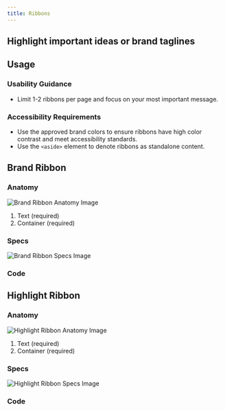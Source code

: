 ```yaml
---
title: Ribbons
---
```

## Highlight important ideas or brand taglines

## **Usage**

### **Usability Guidance**

* Limit 1-2 ribbons per page and focus on your most important message.

### **Accessibility Requirements**

* Use the approved brand colors to ensure ribbons have high color contrast and meet accessibility standards.
* Use the `<aside>` element to denote ribbons as standalone content.

## **Brand Ribbon**

### **Anatomy**

<img class="doc-images" alt="Brand Ribbon Anatomy Image" title="Brand Ribbon Anatomy Image" src="/build/docs/img/Ribbons/Brand_Ribbon/brandribbon-anatomy.jpg"/>

1. Text (required)
2. Container (required)


### **Specs**

<img class="doc-images" alt="Brand Ribbon Specs Image" title="Brand Ribbon Specs Image" src="/build/docs/img/Ribbons/Brand_Ribbon/brandribbon-specs.jpg"/>

### **Code**

<!--Brand Ribbon code here, if applicable-->

## **Highlight Ribbon**

### **Anatomy**

<img class="doc-images" alt="Highlight Ribbon Anatomy Image" title="Highlight Ribbon Anatomy Image" src="/build/docs/img/Ribbons/Highlight_Ribbon/highlightribbon-anatomy.jpg"/>

1. Text (required)
2. Container (required)


### **Specs**

<img class="doc-images" alt="Highlight Ribbon Specs Image" title="Highlight Ribbon Specs Image" src="/build/docs/img/Ribbons/Highlight_Ribbon/highlightribbon-specs.jpg"/>

### **Code**

<!--Highlight Ribbon code here, if applicable-->
